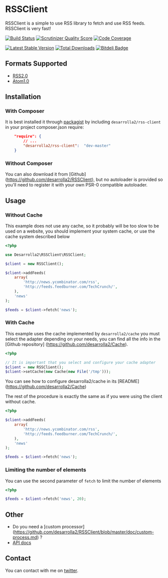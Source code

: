 # RSSClient

RSSClient is a simple to use RSS library to fetch and use RSS feeds. RSSClient is very fast!

[![Build Status](https://secure.travis-ci.org/desarrolla2/RSSClient.png)](http://travis-ci.org/desarrolla2/RSSClient) [![Scrutinizer Quality Score](https://scrutinizer-ci.com/g/desarrolla2/RSSClient/badges/quality-score.png?s=7a7212c89918ef32a6deaf517d2e9a6dbf62aff1)](https://scrutinizer-ci.com/g/desarrolla2/RSSClient/) [![Code Coverage](https://scrutinizer-ci.com/g/desarrolla2/RSSClient/badges/coverage.png?s=63d93e31dc96210e3e531c741c66d6a80bb028d2)](https://scrutinizer-ci.com/g/desarrolla2/RSSClient/)

[![Latest Stable Version](https://poser.pugx.org/desarrolla2/rss-client/v/stable.png)](https://packagist.org/packages/desarrolla2/rss-client) [![Total Downloads](https://poser.pugx.org/desarrolla2/rss-client/downloads.png)](https://packagist.org/packages/desarrolla2/rss-client)  [![Bitdeli Badge](https://d2weczhvl823v0.cloudfront.net/desarrolla2/rssclient/trend.png)](https://bitdeli.com/desarrolla2)

## Formats Supported

* [RSS2.0](http://cyber.law.harvard.edu/rss/rss.html)
* [Atom1.0](http://tools.ietf.org/html/rfc4287)

## Installation

### With Composer

It is best installed it through [packagist](http://packagist.org/packages/desarrolla2/rss-client) 
by including `desarrolla2/rss-client` in your project composer.json require:

``` json
    "require": {
        // ...
        "desarrolla2/rss-client":  "dev-master"
    }
```

### Without Composer

You can also download it from [Github] (https://github.com/desarrolla2/RSSClient), 
but no autoloader is provided so you'll need to register it with your own PSR-0 
compatible autoloader.

## Usage

### Without Cache

This example does not use any cache, so it probably will be too slow to be used on 
a website, you should implement your system cache, or use the cache system described below

``` php
<?php

use Desarrolla2\RSSClient\RSSClient;

$client = new RSSClient();

$client->addFeeds(
    array(
        'http://news.ycombinator.com/rss',
        'http://feeds.feedburner.com/TechCrunch/',
    ),
    'news'
);

$feeds = $client->fetch('news');

```

### With Cache

This example uses the cache implemented by `desarrolla2/cache` you must
select the adapter depending on your needs, you can find all the info in the 
[Github repository] (https://github.com/desarrolla2/Cache).

``` php
<?php

// It is important that you select and configure your cache adapter
$client = new RSSClient();
$client->setCache(new Cache(new File('/tmp')));

```

You can see how to configure desarrolla2/cache in its [README] (https://github.com/desarrolla2/Cache)

The rest of the procedure is exactly the same as if you were using the client without cache.

``` php
<?php

$client->addFeeds(
    array(
        'http://news.ycombinator.com/rss',
        'http://feeds.feedburner.com/TechCrunch/',
    ),
    'news'
);

$feeds = $client->fetch('news');

```

### Limiting the number of elements

You can use the second parameter of `fetch` to limit the number of elements

``` php
<?php

$feeds = $client->fetch('news', 20);

```

## Other

* Do you need a [custom processor] (https://github.com/desarrolla2/RSSClient/blob/master/doc/custom-process.md) ?
* [API docs](http://rssclient.desarrolla2.com/api/namespaces/Desarrolla2.RSSClient.html)


## Contact

You can contact with me on [twitter](https://twitter.com/desarrolla2).



